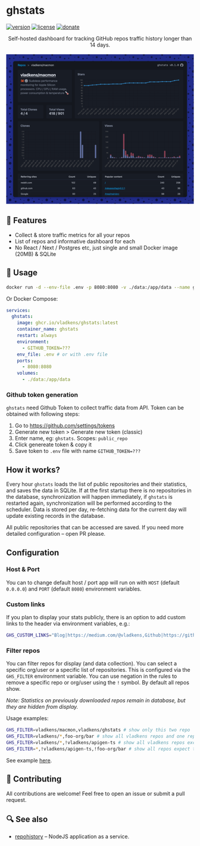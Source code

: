# ghstats

[<img src="https://badgen.net/github/release/vladkens/ghstats" alt="version" />](https://github.com/vladkens/ghstats/releases)
[<img src="https://badgen.net/github/license/vladkens/ghstats" alt="license" />](https://github.com/vladkens/ghstats/blob/main/LICENSE)
[<img src="https://badgen.net/static/-/buy%20me%20a%20coffee/ff813f?icon=buymeacoffee&label" alt="donate" />](https://buymeacoffee.com/vladkens)

<div align="center">
  Self-hosted dashboard for tracking GitHub repos traffic history longer than 14 days.
  <br />
  <br />
  <img src="https://github.com/vladkens/ghstats/blob/assets/preview.png?raw=true" alt="ghstats preview" />
</div>

## 🌟 Features

- Collect & store traffic metrics for all your repos
- List of repos and informative dashboard for each
- No React / Next / Postgres etc, just single and small Docker image (20MB) & SQLite

## 🚀 Usage

```sh
docker run -d --env-file .env -p 8080:8080 -v ./data:/app/data --name ghstats ghcr.io/vladkens/ghstats:latest
```

Or Docker Compose:

```yaml
services:
  ghstats:
    image: ghcr.io/vladkens/ghstats:latest
    container_name: ghstats
    restart: always
    environment:
      - GITHUB_TOKEN=???
    env_file: .env # or with .env file
    ports:
      - 8080:8080
    volumes:
      - ./data:/app/data
```

### Github token generation

`ghstats` need Github Token to collect traffic data from API. Token can be obtained with following steps:

1. Go to https://github.com/settings/tokens
2. Generate new token > Generate new token (classic)
3. Enter name, eg: `ghstats`. Scopes: `public_repo`
4. Click genereate token & copy it
5. Save token to `.env` file with name `GITHUB_TOKEN=???`

## How it works?

Every hour `ghstats` loads the list of public repositories and their statistics, and saves the data in SQLite. If at the first startup there is no repositories in the database, synchronization will happen immediately, if `ghstats` is restarted again, synchronization will be performed according to the scheduler. Data is stored per day, re-fetching data for the current day will update existing records in the database.

All public repositories that can be accessed are saved. If you need more detailed configuration – open PR please.

## Configuration

### Host & Port

You can to change default host / port app will run on with `HOST` (default `0.0.0.0`) and `PORT` (default `8080`) environment variables.

### Custom links

If you plan to display your stats publicly, there is an option to add custom links to the header via environment variables, e.g.:

```sh
GHS_CUSTOM_LINKS="Blog|https://medium.com/@vladkens,Github|https://github.com/vladkens,Buy me a coffee|https://buymeacoffee.com/vladkens"
```

### Filter repos

You can filter repos for display (and data collection). You can select a specific org/user or a specific list of repositories. This is configured via the `GHS_FILTER` environment variable. You can use negation in the rules to remove a specific repo or org/user using the `!` symbol. By default all repos show.

_Note: Statistics on previously downloaded repos remain in database, but they are hidden from display._

Usage examples:

```sh
GHS_FILTER=vladkens/macmon,vladkens/ghstats # show only this two repo
GHS_FILTER=vladkens/*,foo-org/bar # show all vladkens repos and one repo from `foo-org`
GHS_FILTER=vladkens/*,!vladkens/apigen-ts # show all vladkens repos except `apigen-ts`
GHS_FILTER=*,!vladkens/apigen-ts,!foo-org/bar # show all repos expect two
```

See example [here](https://github.com/vladkens/ghstats/issues/8).

## 🤝 Contributing

All contributions are welcome! Feel free to open an issue or submit a pull request.

## 🔍 See also

- [repohistory](https://github.com/repohistory/repohistory) – NodeJS application as a service.
